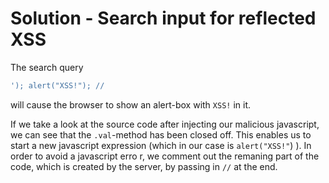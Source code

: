 # Solution - Search input for reflected XSS

The search query 
```javascript
'); alert("XSS!"); //
```
will cause the browser to show an alert-box with `XSS!` in it. 

If we take a look at the source code after injecting our malicious javascript, we can see that the `.val`-method has been closed off. This enables us to start a new javascript expression (which in our case is `alert("XSS!"`) ). In order to avoid a javascript erro
r, we comment out the remaning part of the code, which is created by the server, by passing in `//` at the end.

